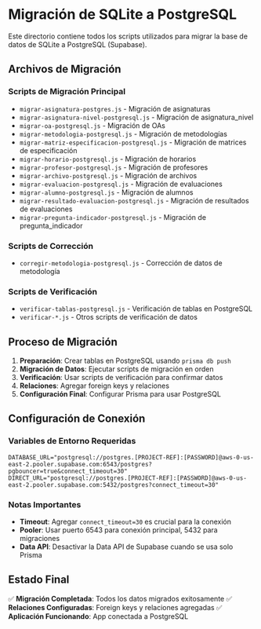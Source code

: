 # Migración de SQLite a PostgreSQL

Este directorio contiene todos los scripts utilizados para migrar la base de datos de SQLite a PostgreSQL (Supabase).

## Archivos de Migración

### Scripts de Migración Principal
- `migrar-asignatura-postgres.js` - Migración de asignaturas
- `migrar-asignatura-nivel-postgresql.js` - Migración de asignatura_nivel
- `migrar-oa-postgresql.js` - Migración de OAs
- `migrar-metodologia-postgresql.js` - Migración de metodologías
- `migrar-matriz-especificacion-postgresql.js` - Migración de matrices de especificación
- `migrar-horario-postgresql.js` - Migración de horarios
- `migrar-profesor-postgresql.js` - Migración de profesores
- `migrar-archivo-postgresql.js` - Migración de archivos
- `migrar-evaluacion-postgresql.js` - Migración de evaluaciones
- `migrar-alumno-postgresql.js` - Migración de alumnos
- `migrar-resultado-evaluacion-postgresql.js` - Migración de resultados de evaluaciones
- `migrar-pregunta-indicador-postgresql.js` - Migración de pregunta_indicador

### Scripts de Corrección
- `corregir-metodologia-postgresql.js` - Corrección de datos de metodología

### Scripts de Verificación
- `verificar-tablas-postgresql.js` - Verificación de tablas en PostgreSQL
- `verificar-*.js` - Otros scripts de verificación de datos

## Proceso de Migración

1. **Preparación**: Crear tablas en PostgreSQL usando `prisma db push`
2. **Migración de Datos**: Ejecutar scripts de migración en orden
3. **Verificación**: Usar scripts de verificación para confirmar datos
4. **Relaciones**: Agregar foreign keys y relaciones
5. **Configuración Final**: Configurar Prisma para usar PostgreSQL

## Configuración de Conexión

### Variables de Entorno Requeridas
```env
DATABASE_URL="postgresql://postgres.[PROJECT-REF]:[PASSWORD]@aws-0-us-east-2.pooler.supabase.com:6543/postgres?pgbouncer=true&connect_timeout=30"
DIRECT_URL="postgresql://postgres.[PROJECT-REF]:[PASSWORD]@aws-0-us-east-2.pooler.supabase.com:5432/postgres?connect_timeout=30"
```

### Notas Importantes
- **Timeout**: Agregar `connect_timeout=30` es crucial para la conexión
- **Pooler**: Usar puerto 6543 para conexión principal, 5432 para migraciones
- **Data API**: Desactivar la Data API de Supabase cuando se usa solo Prisma

## Estado Final
✅ **Migración Completada**: Todos los datos migrados exitosamente
✅ **Relaciones Configuradas**: Foreign keys y relaciones agregadas
✅ **Aplicación Funcionando**: App conectada a PostgreSQL 